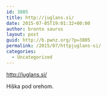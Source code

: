 ```yaml
---
id: 3805
title: http://juglans.si/
date: 2015-07-05T19:01:32+00:00
author: bronto saurus
layout: post
guid: http://b.pwnz.org/?p=3805
permalink: /2015/07/httpjuglans-si/
categories:
  - Uncategorized
---
```

<http://juglans.si/>
  
Hiška pod orehom.